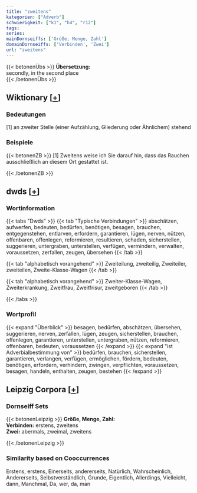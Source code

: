 ```yaml
---
title: "zweitens"
kategorien: ["Adverb"]
schwierigkeit: ["k1", "h4", "r12"]
tags:
series:
mainDornseiffs: ['Größe, Menge, Zahl']
domainDornseiffs: ['Verbinden', 'Zwei']
url: "zweitens"
---
```


{{< betonenÜbs >}}
**Übersetzung:**  
secondly, in the second place  
{{< /betonenÜbs >}}

## Wiktionary [[+](https://de.wiktionary.org/wiki/zweitens)]

### Bedeutungen
[1] an zweiter Stelle (einer Aufzählung, Gliederung oder Ähnlichem) stehend  

### Beispiele
{{< betonenZB >}}
[1] Zweitens weise ich Sie darauf hin, dass das Rauchen ausschließlich an diesem Ort gestattet ist.  

{{< /betonenZB >}}


## dwds [[+](https://www.dwds.de/wb/zweitens)]

### Wortinformation
{{< tabs "Dwds" >}}
{{< tab "Typische Verbindungen" >}}
abschätzen, aufwerfen, bedeuten, bedürfen, benötigen, besagen, brauchen, entgegenstehen, entlarven, erfordern, garantieren, lügen, nerven, nützen, offenbaren, offenlegen, reformieren, resultieren, schaden, sicherstellen, suggerieren, untergraben, unterstellen, verfügen, vermindern, verwalten, voraussetzen, zerfallen, zeugen, übersehen
{{< /tab >}}

{{< tab "alphabetisch vorangehend" >}}
Zweiteilung, zweiteilig, Zweiteiler, zweiteilen, Zweite-Klasse-Wagen
{{< /tab >}}

{{< tab "alphabetisch vorangehend" >}}
Zweiter-Klasse-Wagen, Zweiterkrankung, Zweitfrau, Zweitfrisur, zweitgeboren
{{< /tab >}}

{{< /tabs >}}

### Wortprofil
{{< expand "Überblick" >}} besagen, bedürfen, abschätzen, übersehen, suggerieren, nerven, zerfallen, lügen, zeugen, sicherstellen, brauchen, offenlegen, garantieren, unterstellen, untergraben, nützen, reformieren, offenbaren, bedeuten, voraussetzen {{< /expand >}}
{{< expand "ist Adverbialbestimmung von" >}} bedürfen, brauchen, sicherstellen, garantieren, verlangen, verfügen, ermöglichen, fördern, bedeuten, benötigen, erfordern, verhindern, zwingen, verpflichten, voraussetzen, besagen, handeln, enthalten, zeugen, bestehen {{< /expand >}}

## Leipzig Corpora [[+](https://corpora.uni-leipzig.de/en/res?word=zweitens&corpusId=deu_newscrawl-public_2018)]

### Dornseiff Sets
{{< betonenLeipzig >}}
**Größe, Menge, Zahl:**  
**Verbinden:** erstens, zweitens  
**Zwei:** abermals, zweimal, zweitens  

{{< /betonenLeipzig >}}

### Similarity based on Cooccurrences
Erstens, erstens, Einerseits, andererseits, Natürlich, Wahrscheinlich, Andererseits, Selbstverständlich, Grunde, Eigentlich, Allerdings, Vielleicht, dann, Manchmal, Da, wer, da, man

